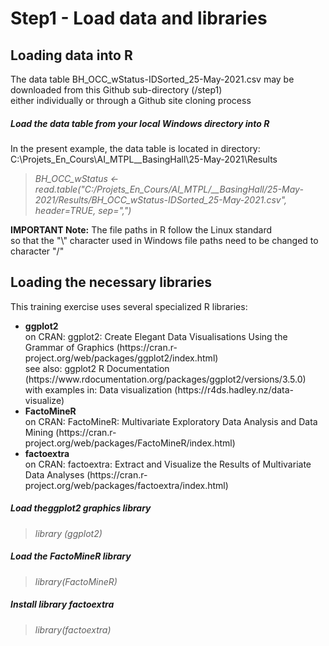# Step1 - Load data and libraries

## Loading data into R

The data table BH_OCC_wStatus-IDSorted_25-May-2021.csv may be downloaded from this Github sub-directory (/step1)<br>
either individually or through a Github site cloning process

##### Load the data table from your local Windows directory into R
In the present example, the data table is located in directory: C:\Projets_En_Cours\AI_MTPL\__BasingHall\25-May-2021\Results
> <em>BH_OCC_wStatus <- read.table("C:/Projets_En_Cours/AI_MTPL/__BasingHall/25-May-2021/Results/BH_OCC_wStatus-IDSorted_25-May-2021.csv", header=TRUE, sep=",")</em><br>

<strong>IMPORTANT Note:</strong> The file paths in R follow the Linux standard<br> so that the "\\" character used in Windows file paths
need to be changed to character "/"

## Loading the necessary libraries

This training exercise uses several specialized R libraries: 
<ul>
<li><strong>ggplot2</strong><br>
on CRAN: ggplot2: Create Elegant Data Visualisations Using the Grammar of Graphics (https://cran.r-project.org/web/packages/ggplot2/index.html)<br>
see also: ggplot2 R Documentation (https://www.rdocumentation.org/packages/ggplot2/versions/3.5.0)<br>
with examples in: Data visualization (https://r4ds.hadley.nz/data-visualize) 
</li>
<li><strong>FactoMineR</strong><br>
on CRAN: FactoMineR: Multivariate Exploratory Data Analysis and Data Mining (https://cran.r-project.org/web/packages/FactoMineR/index.html)<br>
</li>
<li><strong>factoextra</strong><br>
on CRAN: factoextra: Extract and Visualize the Results of Multivariate Data Analyses (https://cran.r-project.org/web/packages/factoextra/index.html)<br>
</li>
</ul>

##### Load theggplot2 graphics library
> <em>library (ggplot2)</em>
##### Load the FactoMineR library
> <em>library(FactoMineR)</em>
##### Install library factoextra 
> <em>library(factoextra)</em>
